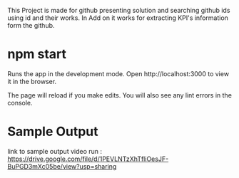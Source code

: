 This Project is made for github presenting solution and searching github ids using id and their works. In Add on it works for extracting KPI's information form the github.

# npm start
Runs the app in the development mode.
Open http://localhost:3000 to view it in the browser.

The page will reload if you make edits.
You will also see any lint errors in the console.

# Sample Output

link to sample output video run :  
https://drive.google.com/file/d/1PEVLNTzXhTfliOesJF-BuPGD3mXc05be/view?usp=sharing
